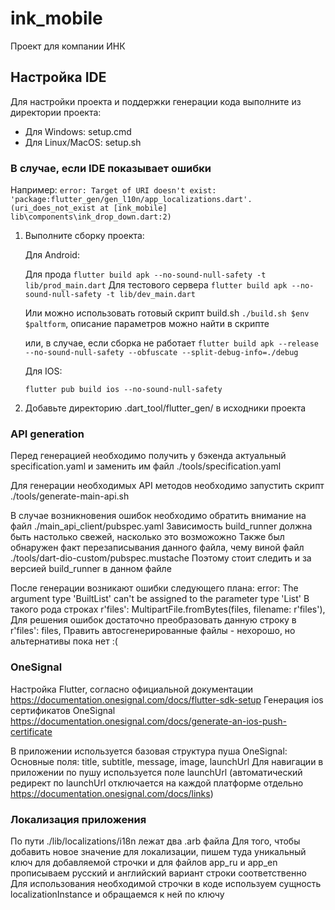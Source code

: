 # ink_mobile

Проект для компании ИНК

## Настройка IDE

Для настройки проекта и поддержки генерации кода выполните из директории проекта:

- Для Windows: setup.cmd
- Для Linux/MacOS: setup.sh

### В случае, если IDE показывает ошибки 

Например:
`error: Target of URI doesn't exist: 'package:flutter_gen/gen_l10n/app_localizations.dart'. (uri_does_not_exist at [ink_mobile] lib\components\ink_drop_down.dart:2)`

1. Выполните сборку проекта:

    Для Android: 

    Для прода
    `flutter build apk --no-sound-null-safety -t lib/prod_main.dart`
    Для тестового сервера
   `flutter build apk --no-sound-null-safety -t lib/dev_main.dart`

    Или можно использовать готовый скрипт build.sh
   `./build.sh $env $paltform`, описание параметров можно найти в скрипте

    или, в случае, если сборка не работает
    `flutter build apk --release --no-sound-null-safety --obfuscate --split-debug-info=./debug` 
    
    Для IOS:
    
    `flutter pub build ios --no-sound-null-safety`

2. Добавьте директорию .dart_tool/flutter_gen/ в исходники проекта


### API generation

Перед генерацией необходимо получить у бэкенда актуальный specification.yaml и заменить им файл ./tools/specification.yaml

Для генерации необходимых API методов необходимо запустить скрипт ./tools/generate-main-api.sh

В случае возникновения ошибок необходимо обратить внимание на файл ./main_api_client/pubspec.yaml
Зависимость build_runner должна быть настолько свежей, насколько это возможожно 
Также был обнаружен факт перезаписывания данного файла, чему виной файл ./tools/dart-dio-custom/pubspec.mustache
Поэтому стоит следить и за версией build_runner в данном файле 

После генерации возникают ошибки следующего плана:
error: The argument type 'BuiltList<Uint8List>' can't be assigned to the parameter type 'List<int>'
В такого рода строках
r'files': MultipartFile.fromBytes(files, filename: r'files'),
Для решения ошибок достаточно преобразовать данную строку в
r'files': files,
Править автосгенерированные файлы - нехорошо, но альтернативы пока нет :(


### OneSignal

Настройка Flutter, согласно официальной документации https://documentation.onesignal.com/docs/flutter-sdk-setup
Генерация ios сертификатов OneSignal https://documentation.onesignal.com/docs/generate-an-ios-push-certificate

В приложении используется базовая структура пуша OneSignal:
Основные поля: title, subtitle, message, image, launchUrl
Для навигации в приложении по пушу используется поле launchUrl (автоматический редирект по launchUrl отключается на каждой платформе отдельно https://documentation.onesignal.com/docs/links)

### Локализация приложения

По пути ./lib/localizations/i18n лежат два .arb файла
Для того, чтобы добавить новое значение для локализации, пишем туда уникальный ключ для добавляемой строчки и для файлов app_ru и app_en прописываем русский и английский вариант строки соответственно
Для использования необходимой строчки в коде используем сущность localizationInstance и обращаемся к ней по ключу 
